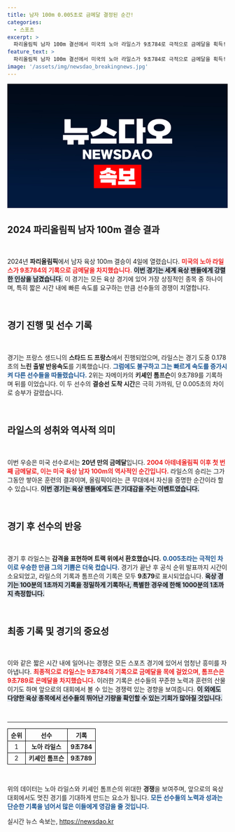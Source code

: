 ```yaml
---
title: 남자 100m 0.005초로 금메달 결정된 순간!
categories:
  - 스포츠
excerpt: >
  파리올림픽 남자 100m 결선에서 미국의 노아 라일스가 9초784로 극적으로 금메달을 획득! 0.005초 차로 2위 자메이카의 톰프슨을 제치며 20년 만의 쾌거를 이루어냈다. 감동의 순간을 놓치지 마세요!
feature_text: >
  파리올림픽 남자 100m 결선에서 미국의 노아 라일스가 9초784로 극적으로 금메달을 획득! 0.005초 차로 2위 자메이카의 톰프슨을 제치며 20년 만의 쾌거를 이루어냈다. 감동의 순간을 놓치지 마세요!
image: '/assets/img/newsdao_breakingnews.jpg'
---
```


<p><img src="/assets/img/newsdao_breakingnews.jpg" alt="ontimetimes 속보" /></p>

<h2 data-ke-size="size26">2024 파리올림픽 남자 100m 결승 결과</h2>

<p data-ke-size="size16">&nbsp;</p>

<p>2024년 <strong>파리올림픽</strong>에서 남자 육상 100m 결승이 4일에 열렸습니다. <b><span style="color: #ee2323;">미국의 노아 라일스가 9초784의 기록으로 금메달을 차지했습니다.</span></b> <b><span style="background-color: #21538527;">이번 경기는 세계 육상 팬들에게 강렬한 인상을 남겼습니다.</span></b> 이 경기는 모든 육상 경기에 있어 가장 상징적인 종목 중 하나이며, 특히 짧은 시간 내에 빠른 속도를 요구하는 만큼 선수들의 경쟁이 치열합니다. </p>

<p data-ke-size="size16">&nbsp;</p>

<h2 data-ke-size="size26">경기 진행 및 선수 기록</h2>

<p data-ke-size="size16">&nbsp;</p>

<p>경기는 프랑스 생드니의 <strong>스타드 드 프랑스</strong>에서 진행되었으며, 라일스는 경기 도중 0.178초의 <strong>느린 출발 반응속도</strong>를 기록했습니다. <b><span style="color: #1a5490;">그럼에도 불구하고 그는 빠르게 속도를 증가시켜 다른 선수들을 따돌렸습니다.</span></b> 2위는 자메이카의 <strong>키셰인 톰프슨</strong>이 9초789를 기록하며 뒤를 이었습니다. 이 두 선수의 <strong>결승선 도착 시간</strong>은 극히 가까워, 단 0.005초의 차이로 승부가 갈렸습니다.</p>

<p data-ke-size="size16">&nbsp;</p>

<h2 data-ke-size="size26">라일스의 성취와 역사적 의미</h2>

<p data-ke-size="size16">&nbsp;</p>

<p>이번 우승은 미국 선수로서는 <strong>20년 만의 금메달</strong>입니다. <b><span style="color: #ee2323;">2004 아테네올림픽 이후 첫 번째 금메달로, 이는 미국 육상 남자 100m의 역사적인 순간입니다.</span></b> 라일스의 승리는 그가 그동안 쌓아온 훈련의 결과이며, 올림픽이라는 큰 무대에서 자신을 증명한 순간이라 할 수 있습니다. <b><span style="background-color: #21538527;">이번 경기는 육상 팬들에게도 큰 기대감을 주는 이벤트였습니다.</span></b></p>

<p data-ke-size="size16">&nbsp;</p>

<h2 data-ke-size="size26">경기 후 선수의 반응</h2>

<p data-ke-size="size16">&nbsp;</p>

<p>경기 후 라일스는 <strong>감격을 표현하며 트랙 위에서 환호했습니다.</strong> <b><span style="color: #1a5490;">0.005초라는 극적인 차이로 우승한 만큼 그의 기쁨은 더욱 컸습니다.</span></b> 경기가 끝난 후 공식 순위 발표까지 시간이 소요되었고, 라일스의 기록과 톰프슨의 기록은 모두 <strong>9초79</strong>로 표시되었습니다. <b><span style="background-color: #21538527;">육상 경기는 100분의 1초까지 기록을 정밀하게 기록하나, 특별한 경우에 한해 1000분의 1초까지 측정합니다.</span></b></p>

<p data-ke-size="size16">&nbsp;</p>

<h2 data-ke-size="size26">최종 기록 및 경기의 중요성</h2>

<p data-ke-size="size16">&nbsp;</p>

<p>이와 같은 짧은 시간 내에 일어나는 경쟁은 모든 스포츠 경기에 있어서 엄청난 흥미를 자아냅니다. <b><span style="color: #ee2323;">최종적으로 라일스는 9초784의 기록으로 금메달을 목에 걸었으며, 톰프슨은 9초789로 은메달을 차지했습니다.</span></b> 이러한 기록은 선수들의 꾸준한 노력과 훈련의 산물이기도 하며 앞으로의 대회에서 볼 수 있는 경쟁력 있는 경향을 보여줍니다. <b><span style="background-color: #21538527;">이 외에도 다양한 육상 종목에서 선수들의 뛰어난 기량을 확인할 수 있는 기회가 많아질 것입니다.</span></b></p>

<p data-ke-size="size16">&nbsp;</p>

<hr>

<table style="width:100%; border-collapse: collapse;">
    <tr>
        <th style="border: 1px solid black; text-align: center;">순위</th>
        <th style="border: 1px solid black; text-align: center;">선수</th>
        <th style="border: 1px solid black; text-align: center;">기록</th>
    </tr>
    <tr>
        <td style="border: 1px solid black; text-align: center;">1</td>
        <td style="border: 1px solid black; text-align: center;"><b>노아 라일스</b></td>
        <td style="border: 1px solid black; text-align: center;"><b>9초784</b></td>
    </tr>
    <tr>
        <td style="border: 1px solid black; text-align: center;">2</td>
        <td style="border: 1px solid black; text-align: center;"><b>키셰인 톰프슨</b></td>
        <td style="border: 1px solid black; text-align: center;"><b>9초789</b></td>
    </tr>
</table>

<p data-ke-size="size16">&nbsp;</p>

<p>위의 데이터는 노아 라일스와 키셰인 톰프슨의 위대한 <strong>경쟁</strong>을 보여주며, 앞으로의 육상 대회에서도 멋진 경기를 기대하게 만드는 요소가 됩니다. <b><span style="color: #1a5490;">모든 선수들의 노력과 성과는 단순한 기록을 넘어서 많은 이들에게 영감을 줄 것입니다.</span></b></p>
실시간 뉴스 속보는, <a href="https://newsdao.kr" rel="dofollow">https://newsdao.kr</a>


